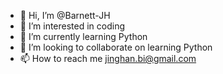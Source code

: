 - 👋 Hi, I’m @Barnett-JH
- 👀 I’m interested in coding
- 🌱 I’m currently learning Python
- 💞️ I’m looking to collaborate on learning Python
- 📫 How to reach me jinghan.bi@gmail.com

<!---
Barnett-JH/Barnett-JH is a ✨ special ✨ repository because its `README.md` (this file) appears on your GitHub profile.
You can click the Preview link to take a look at your changes.
--->
